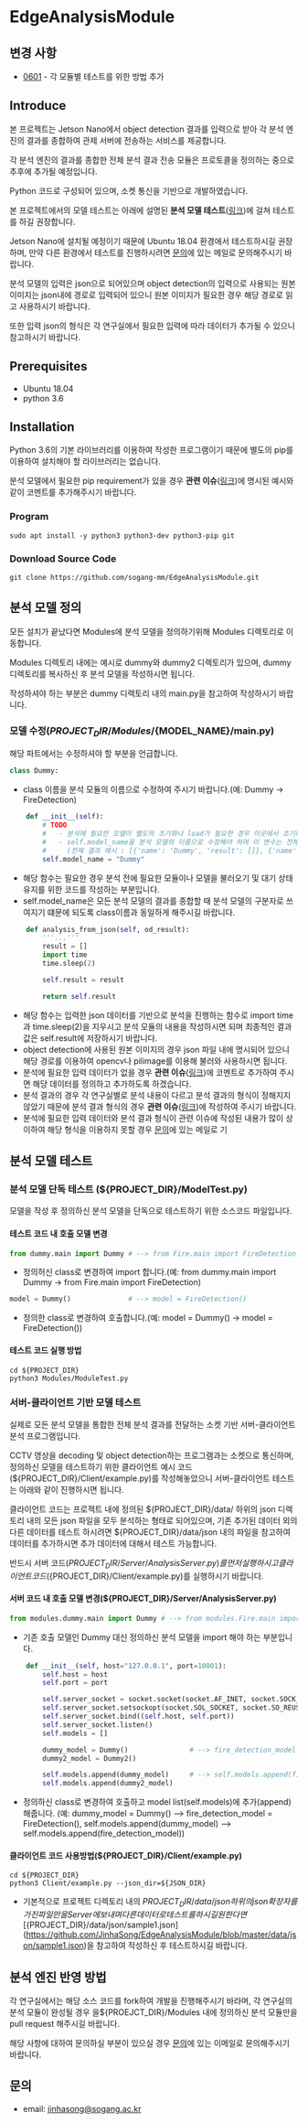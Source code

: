 # EdgeAnalysisModule
## 변경 사항
* [0601](https://github.com/JinhaSong/EdgeAnalysisModule/blob/master/UPDATE.md#0602) - 각 모듈별 테스트를 위한 방법 추가

## Introduce
본 프로젝트는 Jetson Nano에서 object detection 결과를 입력으로 받아 각 분석 엔진의 결과를 종합하여 관제 서버에 전송하는 서비스를 제공합니다.

각 분석 엔진의 결과를 종합한 전체 분석 결과 전송 모듈은 프로토콜을 정의하는 중으로 추후에 추가될 예정입니다. 

Python 코드로 구성되어 있으며, 소켓 통신을 기반으로 개발하였습니다.

본 프로젝트에서의 모델 테스트는 아래에 설명된 __분석 모델 테스트__([링크](https://github.com/JinhaSong/EdgeAnalysisModule#%EB%B6%84%EC%84%9D-%EB%AA%A8%EB%8D%B8-%ED%85%8C%EC%8A%A4%ED%8A%B8))에 걸쳐 테스트를 하길 권장합니다.

Jetson Nano에 설치될 예정이기 때문에 Ubuntu 18.04 환경에서 테스트하시길 권장하며, 만약 다른 환경에서 테스트를 진행하시려면 [문의](https://github.com/JinhaSong/EdgeAnalysisModule#%EB%AC%B8%EC%9D%98)에 있는 메일로 문의해주시기 바랍니다.

분석 모델의 입력은 json으로 되어있으며 object detection의 입력으로 사용되는 원본 이미지는 json내에 경로로 입력되어 있으니 원본 이미지가 필요한 경우 해당 경로로 읽고 사용하시기 바랍니다.

또한 입력 json의 형식은 각 연구실에서 필요한 입력에 따라 데이터가 추가될 수 있으니 참고하시기 바랍니다.

## Prerequisites
* Ubuntu 18.04
* python 3.6

## Installation
Python 3.6의 기본 라이브러리를 이용하여 작성한 프로그램이기 때문에 별도의 pip를 이용하여 설치해야 할 라이브러리는 없습니다.

분석 모델에서 필요한 pip requirement가 있을 경우 __관련 이슈__([링크](https://github.com/JinhaSong/EdgeAnalysisModule/issues/1))에 명시된 예시와 같이 코멘트를 추가해주시기 바랍니다. 
 
### Program
```shell script
sudo apt install -y python3 python3-dev python3-pip git
```
### Download Source Code
```shell script
git clone https://github.com/sogang-mm/EdgeAnalysisModule.git
```

## 분석 모델 정의
모든 설치가 끝났다면 Modules에 분석 모델을 정의하기위해 Modules 디렉토리로 이동합니다.

Modules 디렉토리 내에는 예시로 dummy와 dummy2 디렉토리가 있으며, dummy 디렉토리를 복사하신 후 분석 모델을 작성하시면 됩니다.

작성하셔야 하는 부분은 dummy 디렉토리 내의 main.py을 참고하여 작성하시기 바랍니다.

### 모델 수정(${PROJECT_DIR}/Modules/${MODEL_NAME}/main.py)
해당 파트에서는 수정하셔야 할 부분을 언급합니다.
```python
class Dummy:
```
* class 이름을 분석 모듈의 이름으로 수정하여 주시기 바랍니다.(예: Dummy -> FireDetection) 
```python
    def __init__(self):
        # TODO
        #   - 분석에 필요한 모델이 별도의 초기화나 load가 필요한 경우 이곳에서 초기화를 진행합니다.
        #   - self.model_name을 분석 모델의 이름으로 수정해야 하며 이 변수는 전체 결과에서 구분자 역할을 합니다.
        #     (전체 결과 예시 : [{'name': 'Dummy', 'result': []}, {'name': 'Dummy2', 'result': []}]})
        self.model_name = "Dummy"
```
* 해당 함수는 필요한 경우 분석 전에 필요한 모듈이나 모델을 불러오기 및 대기 상태 유지를 위한 코드를 작성하는 부분입니다.
* self.model_name은 모든 분석 모델의 결과를 종합할 때 분석 모델의 구분자로 쓰여지기 떄문에 되도록 class이름과 동일하게 해주시길 바랍니다. 

```python
    def analysis_from_json(self, od_result):
        '''...'''
        result = []
        import time
        time.sleep(2)

        self.result = result

        return self.result
```
* 해당 함수는 입력한 json 데이터를 기반으로 분석을 진행하는 함수로 import time과 time.sleep(2)을 지우시고 분석 모듈의 내용을 작성하시면 되며 최종적인 결과 값은 self.result에 저장하시기 바랍니다.
* object detection에 사용된 원본 이미지의 경우 json 파일 내에 명시되어 있으니 해당 경로를 이용하여 opencv나 pilimage를 이용해 불러와 사용하시면 됩니다.
* 분석에 필요한 입력 데이터가 없을 경우 __관련 이슈__([링크](https://github.com/JinhaSong/EdgeAnalysisModule/issues/2))에 코멘트로 추가하여 주시면 해당 데이터를 정의하고 추가하도록 하겠습니다.
* 분석 결과의 경우 각 연구실별로 분석 내용이 다르고 분석 결과의 형식이 정해지지 않았기 때문에 분석 결과 형식의 경우 __관련 이슈__([링크](https://github.com/JinhaSong/EdgeAnalysisModule/issues/3))에 작성하여 주시기 바랍니다.
* 분석에 필요한 입력 데이터와 분석 결과 형식이 관련 이슈에 작성된 내용가 많이 상이하여 해당 형식을 이용하지 못할 경우 [문의](https://github.com/JinhaSong/EdgeAnalysisModule#%EB%AC%B8%EC%9D%98)에 있는 메일로 기

## 분석 모델 테스트
### 분석 모델 단독 테스트 (${PROJECT_DIR}/ModelTest.py)
모델을 작성 후 정의하신 분석 모델을 단독으로 테스트하기 위한 소스코드 파일입니다.
#### 테스트 코드 내 호출 모델 변경
```python
from dummy.main import Dummy # --> from Fire.main import FireDetection
```
* 정의허신 class로 변경하여 import 합니다.(예: from dummy.main import Dummy -> from Fire.main import FireDetection)
```python
model = Dummy()              # --> model = FireDetection()
```
* 정의한 class로 변경하여 호출합니다.(예: model = Dummy() -> model = FireDetection())
#### 테스트 코드 실행 방법
```shell script
cd ${PROJECT_DIR}
python3 Modules/ModuleTest.py
```
### 서버-클라이언트 기반 모델 테스트
실제로 모든 분석 모델을 통합한 전체 분석 결과를 전달하는 소켓 기반 서버-클라이언트 분석 프로그램입니다.


CCTV 영상을 decoding 및 object detection하는 프로그램과는 소켓으로 통신하며, 정의하신 모델을 테스트하기 위한 클라이언트 예시 코드(${PROJECT_DIR}/Client/example.py)를 작성해놓았으니 서버-클라이언트 테스트는 아래와 같이 진행하시면 됩니다.

클라이언트 코드는 프로젝트 내에 정의된 ${PROJECT_DIR}/data/ 하위의 json 디렉토리 내의 모든 json 파일을 모두 분석하는 형태로 되어있으며, 기존 추가된 데이터 외의 다른 데이터를 테스트 하시려면 ${PROJECT_DIR}/data/json 내의 파일을 참고하여 데이터를 추가하시면 추가 데이터에 대해서 테스트 가능합니다.

반드시 서버 코드(${PROJECT_DIR}/Server/AnalysisServer.py)를 먼저 실행하시고 클라이언트 코드(${PROJECT_DIR}/Client/example.py)를 실행하시기 바랍니다.
#### 서버 코드 내 호출 모델 변경(${PROJECT_DIR}/Server/AnalysisServer.py)
```python
from modules.dummy.main import Dummy # --> from modules.Fire.main import FireDetection
```
* 기존 호출 모델인 Dummy 대신 정의하신 분석 모델을 import 해야 하는 부분입니다.
```python
    def __init__(self, host="127.0.0.1", port=10001):
        self.host = host
        self.port = port

        self.server_socket = socket.socket(socket.AF_INET, socket.SOCK_STREAM)
        self.server_socket.setsockopt(socket.SOL_SOCKET, socket.SO_REUSEADDR, 1)
        self.server_socket.bind((self.host, self.port))
        self.server_socket.listen()
        self.models = []

        dummy_model = Dummy()               # --> fire_detection_model = FireDetection()
        dummy2_model = Dummy2()

        self.models.append(dummy_model)     # --> self.models.append(fire_detection_model)
        self.models.append(dummy2_model)
```
* 정의하신 class로 변경하여 호출하고 model list(self.models)에 추가(append)해줍니다. (예: dummy_model = Dummy() --> fire_detection_model = FireDetection(), self.models.append(dummy_model) --> self.models.append(fire_detection_model))
#### 클라이언트 코드 사용방법(${PROJECT_DIR}/Client/example.py)
```shell script
cd ${PROJECT_DIR}
python3 Client/example.py --json_dir=${JSON_DIR}
```
* 기본적으로 프로젝트 디렉토리 내의 ${PROJECT_DIR}/data/json 하위의 json 확장자를 가진 파일만을 Server에 보내며 다른 데이터로 테스트를 하시길 원한다면 [${PROJECT_DIR}/data/json/sample1.json](https://github.com/JinhaSong/EdgeAnalysisModule/blob/master/data/json/sample1.json)을 참고하여 작성하신 후 테스트하시길 바랍니다.

## 분석 엔진 반영 방법
각 연구실에서는 해당 소스 코드를 fork하여 개발을 진행해주시기 바라며, 각 연구실의 분석 모듈이 완성될 경우 을${PROEJCT_DIR}/Modules 내에 정의하신 분석 모듈만을 pull request 해주시길 바랍니다.

해당 사항에 대하여 문의하실 부분이 있으실 경우 [문의](https://github.com/JinhaSong/EdgeAnalysisModule#%EB%AC%B8%EC%9D%98)에 있는 이메일로 문의해주시기 바랍니다.

## 문의
* email: [jinhasong@sogang.ac.kr](jinhasong@sogang.ac.kr)
